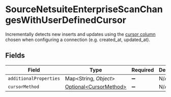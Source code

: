 # SourceNetsuiteEnterpriseScanChangesWithUserDefinedCursor

Incrementally detects new inserts and updates using the <a href="https://docs.airbyte.com/understanding-airbyte/connections/incremental-append/#user-defined-cursor">cursor column</a> chosen when configuring a connection (e.g. created_at, updated_at).


## Fields

| Field                                                          | Type                                                           | Required                                                       | Description                                                    |
| -------------------------------------------------------------- | -------------------------------------------------------------- | -------------------------------------------------------------- | -------------------------------------------------------------- |
| `additionalProperties`                                         | Map\<String, *Object*>                                         | :heavy_minus_sign:                                             | N/A                                                            |
| `cursorMethod`                                                 | [Optional\<CursorMethod>](../../models/shared/CursorMethod.md) | :heavy_minus_sign:                                             | N/A                                                            |
